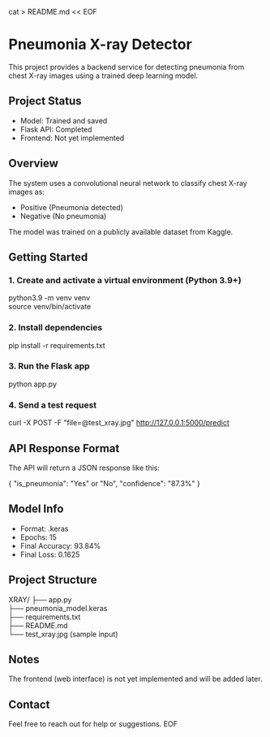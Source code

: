 cat > README.md << EOF
# Pneumonia X-ray Detector

This project provides a backend service for detecting pneumonia from chest X-ray images using a trained deep learning model.

## Project Status

- Model: Trained and saved
- Flask API: Completed
- Frontend: Not yet implemented

## Overview

The system uses a convolutional neural network to classify chest X-ray images as:
- Positive (Pneumonia detected)
- Negative (No pneumonia)

The model was trained on a publicly available dataset from Kaggle.

## Getting Started

### 1. Create and activate a virtual environment (Python 3.9+)

python3.9 -m venv venv  
source venv/bin/activate

### 2. Install dependencies

pip install -r requirements.txt

### 3. Run the Flask app

python app.py

### 4. Send a test request

curl -X POST -F "file=@test_xray.jpg" http://127.0.0.1:5000/predict

## API Response Format

The API will return a JSON response like this:

{
  "is_pneumonia": "Yes" or "No",
  "confidence": "87.3%"
}

## Model Info

- Format: .keras
- Epochs: 15
- Final Accuracy: 93.84%
- Final Loss: 0.1625

## Project Structure

XRAY/
├── app.py  
├── pneumonia_model.keras  
├── requirements.txt  
├── README.md  
└── test_xray.jpg (sample input)

## Notes

The frontend (web interface) is not yet implemented and will be added later.

## Contact

Feel free to reach out for help or suggestions.
EOF
